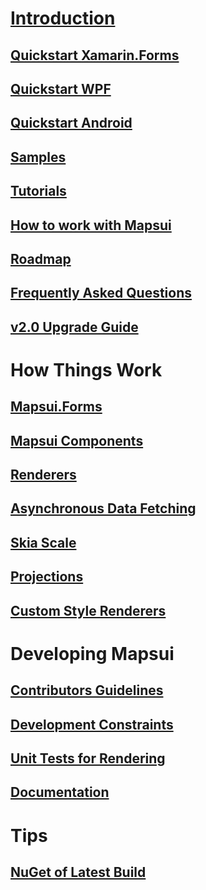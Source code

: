# [Introduction](home.md)
## [Quickstart Xamarin.Forms](getting-started-xamarin-forms.md)
## [Quickstart WPF](getting-started-wpf.md)
## [Quickstart Android](getting-started-android.md)
## [Samples](samples.md)
## [Tutorials](tutorials.md)
## [How to work with Mapsui](how-to-work-with-mapsui.md)
## [Roadmap](roadmap.md)
## [Frequently Asked Questions](faq.md)
## [v2.0 Upgrade Guide](v2.0-upgrade-guide.md)
# How Things Work
## [Mapsui.Forms](mapsui-forms.md)
## [Mapsui Components](mapsui-components.md)
## [Renderers](renderers.md)
## [Asynchronous Data Fetching](async-fetching.md)
## [Skia Scale](skia-scale.md)
## [Projections](projections.md)
## [Custom Style Renderers](custom-style-renders.md)
# Developing Mapsui
## [Contributors Guidelines](contributors-guidelines.md)
## [Development Constraints](development-constraints.md)
## [Unit Tests for Rendering](rendering-tests.md)
## [Documentation](documentation.md)
# Tips
## [NuGet of Latest Build](nuget-of-latest-build.md)
